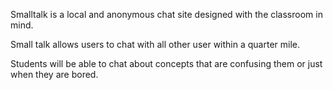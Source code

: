 Smalltalk is a local and anonymous chat site designed with the classroom in mind. 

Small talk allows users to chat with all other user within a quarter mile.

Students will be able to chat about concepts that are confusing them or just when they are bored.